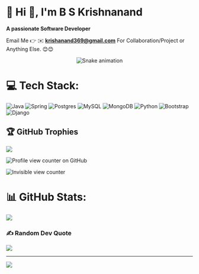 

<!--
**KrishAnand369/KrishAnand369** is a ✨ _special_ ✨ repository because its `README.md` (this file) appears on your GitHub profile.

Here are some ideas to get you started:

- 🔭 I’m currently working on ...
- 🌱 I’m currently learning ...
- 👯 I’m looking to collaborate on ...
- 🤔 I’m looking for help with ...
- 💬 Ask me about ...
- 📫 How to reach me: ...
- 😄 Pronouns: ...
- ⚡ Fun fact: ...
-->
# 💫 Hi 👋, I'm B S Krishnanand
**A passionate Software Developer**

Email Me 👉 ✉️ **krishanand369@gmail.com** For Collaboration/Project or Anything Else. 😊😊

<!--- 🔭 **I’m currently working on:** Enter your project info here 
- 🌱 **I’m currently learning:** Enter your tech here
- 👯 **I’m looking to collaborate on:** Enter your project name and info
- 🤔 **I’m looking for help with:** Your project here
- 💬 **Ask me about:** Collaboration, Tech Support
- 📫 **How to reach me:** Enter your email here
- 😄 **Pronouns:** Imran Sir
- ⚡ **Fun fact:** I Love Tech and Tech Love Me -->

<!-- Snake Game Repo View -->

<div align="center">
  <img src="https://profile-readme-generator.com/assets/snake.svg" alt="Snake animation" />
</div>

# 💻 Tech Stack:
![Java](https://img.shields.io/badge/java-%23ED8B00.svg?style=for-the-badge&logo=openjdk&logoColor=white) ![Spring](https://img.shields.io/badge/spring-%236DB33F.svg?style=for-the-badge&logo=spring&logoColor=white) ![Postgres](https://img.shields.io/badge/postgres-%23316192.svg?style=for-the-badge&logo=postgresql&logoColor=white) ![MySQL](https://img.shields.io/badge/mysql-4479A1.svg?style=for-the-badge&logo=mysql&logoColor=white) ![MongoDB](https://img.shields.io/badge/MongoDB-%234ea94b.svg?style=for-the-badge&logo=mongodb&logoColor=white) ![Python](https://img.shields.io/badge/python-3670A0?style=for-the-badge&logo=python&logoColor=ffdd54) ![Bootstrap](https://img.shields.io/badge/bootstrap-%238511FA.svg?style=for-the-badge&logo=bootstrap&logoColor=white) ![Django](https://img.shields.io/badge/django-%23092E20.svg?style=for-the-badge&logo=django&logoColor=white) 

## 🏆 GitHub Trophies
![](https://github-profile-trophy.vercel.app/?username=KrishAnand369&theme=radical&no-frame=false&no-bg=false&margin-w=4)

![Profile view counter on GitHub](https://komarev.com/ghpvc/?username=perisicnikola37)
<!--![Profile view counter on GitHub](https://komarev.com/ghpvc/?username=KrishAnand369&style=for-the-badge) -->
![Invisible view counter](https://komarev.com/ghpvc/?username=KrishAnand369&style=for-the-badge&label=%20&color=FFFFFF&base=0)
<img src="https://komarev.com/ghpvc/?username=KrishAnand369&label=%20" style="width:1px; height:1px;" />


# 📊 GitHub Stats:
<!-- ![](https://github-readme-stats.vercel.app/api?username=KrishAnand369&theme=dark&hide_border=false&include_all_commits=false&count_private=false)<br/> -->
![](https://nirzak-streak-stats.vercel.app/?user=KrishAnand369&theme=dark&hide_border=false)<br/>
<!-- ![](https://github-readme-stats.vercel.app/api/top-langs/?username=KrishAnand369&theme=dark&hide_border=false&include_all_commits=false&count_private=false&layout=compact) -->

### ✍️ Random Dev Quote
![](https://quotes-github-readme.vercel.app/api?type=horizontal&theme=radical)

<!-- ### 🔝 Top Contributed Repo
![](https://github-contributor-stats.vercel.app/api?username=KrishAnand369&limit=5&theme=dark&combine_all_yearly_contributions=true) -->

---
[![](https://visitcount.itsvg.in/api?id=KrishAnand369&icon=0&color=0)](https://visitcount.itsvg.in)

